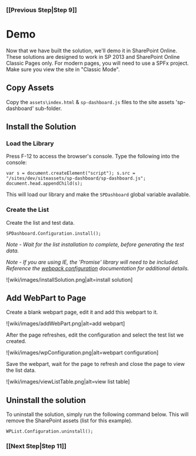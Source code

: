 ### [[Previous Step|Step 9]]

# Demo

Now that we have built the solution, we'll demo it in SharePoint Online. These solutions are designed to work in SP 2013 and SharePoint Online Classic Pages only. For modern pages, you will need to use a SPFx project. Make sure you view the site in "Classic Mode".

## Copy Assets

Copy the ```assets\index.html``` & ```sp-dashboard.js``` files to the site assets 'sp-dashboard' sub-folder.

## Install the Solution

### Load the Library

Press F-12 to access the browser's console. Type the following into the console:

```
var s = document.createElement("script"); s.src = "/sites/dev/siteassets/sp-dashboard/sp-dashboard.js"; document.head.appendChild(s);
```

This will load our library and make the ```SPDashboard``` global variable available.

### Create the List

Create the list and test data.

```
SPDashboard.Configuration.install();
```
_Note - Wait for the list installation to complete, before generating the test data._

_Note - If you are using IE, the 'Promise' library will need to be included. Reference the [webpack configuration](https://gunjandatta.github.io/dev/webpack) documentation for additional details._

![wiki/images/installSolution.png|alt=install solution]

## Add WebPart to Page

Create a blank webpart page, edit it and add this webpart to it.

![wiki/images/addWebPart.png|alt=add webpart]

After the page refreshes, edit the configuration and select the test list we created.

![wiki/images/wpConfiguration.png|alt=webpart configuration]

Save the webpart, wait for the page to refresh and close the page to view the list data.

![wiki/images/viewListTable.png|alt=view list table]

## Uninstall the solution

To uninstall the solution, simply run the following command below. This will remove the SharePoint assets (list for this example).

```
WPList.Configuration.uninstall();
```

### [[Next Step|Step 11]]